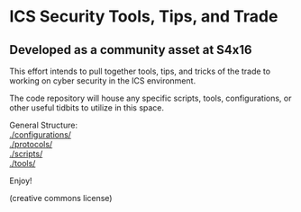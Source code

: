 # ICS Security Tools, Tips, and Trade
## Developed as a community asset at S4x16

This effort intends to pull together tools, tips, and tricks of the trade to working on cyber security in the ICS environment.

The code repository will house any specific scripts, tools, configurations, or other useful tidbits to utilize in this space.

General Structure:  
[./configurations/](configurations)  
[./protocols/](protocols)  
[./scripts/](scripts)  
[./tools/](tools)  

Enjoy!

(creative commons license)

